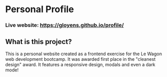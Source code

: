 # Personal Profile
### Live website: https://gloyens.github.io/profile/

## What is this project?
This is a personal website created as a frontend exercise for the Le Wagon web development bootcamp. It was awarded first place in the "cleanest design" award. It features a responsive design, modals and even a dark mode!
